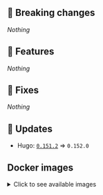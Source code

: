 ## :loudspeaker: Breaking changes

*Nothing*


## :tada: Features

*Nothing*


## :bug: Fixes

*Nothing*


## :heartbeat: Updates

* Hugo: [`0.151.2`](https://github.com/floryn90/docker-hugo/releases/tag/0.151.2) => `0.152.0`


## Docker images

<details>
<summary>Click to see available images</summary>

This release is available from Docker Hub as project `floryn90/hugo` with the following tags:

| Alias tags                   | Version specific tags                      |
| ---------------------------- | ------------------------------------------ |
| `busybox`, `latest`          | `0.152.0-busybox`, `0.152.0`                     |
| `busybox-ci`, `ci`           | `0.152.0-busybox-ci`, `0.152.0-ci`               |
| `busybox-onbuild`, `onbuild` | `0.152.0-busybox-onbuild`, `0.152.0-onbuild`     |
| `alpine`                     | `0.152.0-alpine`                              |
| `alpine-ci`                  | `0.152.0-alpine-ci`                           |
| `alpine-onbuild`             | `0.152.0-alpine-onbuild`                      |
| `asciidoctor`                | `0.152.0-asciidoctor`                         |
| `asciidoctor-ci`             | `0.152.0-asciidoctor-ci`                      |
| `asciidoctor-onbuild`        | `0.152.0-asciidoctor-onbuild`                 |
| `pandoc`                     | `0.152.0-pandoc`                              |
| `pandoc-ci`                  | `0.152.0-pandoc-ci`                           |
| `pandoc-onbuild`             | `0.152.0-pandoc-onbuild`                      |
| `ext-alpine`                 | `0.152.0-ext-alpine`                          |
| `ext-alpine-ci`              | `0.152.0-ext-alpine-ci`                       |
| `ext-alpine-onbuild`         | `0.152.0-ext-alpine-onbuild`                  |
| `ext-asciidoctor`            | `0.152.0-ext-asciidoctor`                     |
| `ext-asciidoctor-ci`         | `0.152.0-ext-asciidoctor-ci`                  |
| `ext-asciidoctor-onbuild`    | `0.152.0-ext-asciidoctor-onbuild`             |
| `ext-pandoc`                 | `0.152.0-ext-pandoc`                          |
| `ext-pandoc-ci`              | `0.152.0-ext-pandoc-ci`                       |
| `ext-pandoc-onbuild`         | `0.152.0-ext-pandoc-onbuild`                  |
| `debian`                     | `0.152.0-debian`                              |
| `debian-ci`                  | `0.152.0-debian-ci`                           |
| `debian-onbuild`             | `0.152.0-debian-onbuild`                      |
| `ext-debian`, `ext`, `latest-ext` | `0.152.0-ext-debian`, `0.152.0-ext`         |
| `ext-debian-ci`, `ext-ci`    | `0.152.0-ext-debian-ci`, `0.152.0-ext-ci`        |
| `ext-debian-onbuild`, `ext-onbuild` | `0.152.0-ext-debian-onbuild`, `0.152.0-ext-onbuild` |
| `ubuntu`                     | `0.152.0-ubuntu`                            |
| `ubuntu-ci`                  | `0.152.0-ubuntu-ci`                         |
| `ubuntu-onbuild`             | `0.152.0-ubuntu-onbuild`                    |
| `ext-ubuntu`                 | `0.152.0-ext-ubuntu`                        |
| `ext-ubuntu-ci`              | `0.152.0-ext-ubuntu-ci`                     |
| `ext-ubuntu-onbuild`         | `0.152.0-ext-ubuntu-onbuild`                |
</details>